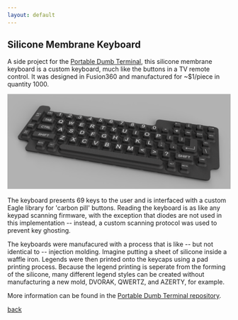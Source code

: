 ```yaml
---
layout: default
---
```


## Silicone Membrane Keyboard


A side project for the [Portable Dumb Terminal](https://bbenchoff.github.io/pages/dumb.html), this silicone membrane keyboard is a custom keyboard, much like the buttons in a TV remote control. It was designed in Fusion360 and manufactured for ~$1/piece in quantity 1000.

![Silicone Membrane Keyboard](/images/KeyboardArial.png)

The keyboard presents 69 keys to the user and is interfaced with a custom Eagle library for 'carbon pill' buttons. Reading the keyboard is as like any keypad scanning firmware, with the exception that diodes are not used in this implementation -- instead, a custom scanning protocol was used to prevent key ghosting.

<script src="https://embed.github.com/view/3d/bbenchoff/Dumb-Badge/master/Keyboard/keyboard.stl"></script>

The keyboards were manufacured with a process that is like -- but not identical to -- injection molding. Imagine putting a sheet of silicone inside a waffle iron. Legends were then printed onto the keycaps using a pad printing process. Because the legend printing is seperate from the forming of the silicone, many different legend styles can be created without manufacturing a new mold, DVORAK, QWERTZ, and AZERTY, for example.

More information can be found in the [Portable Dumb Terminal repository](https://github.com/bbenchoff/Dumb-Badge).


[back](./)